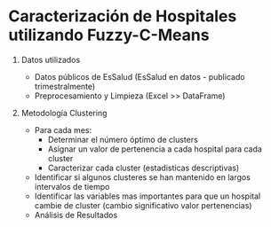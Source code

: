 # Caracterización de Hospitales utilizando Fuzzy-C-Means

1. Datos utilizados
    - Datos públicos de EsSalud (EsSalud en datos - publicado trimestralmente)
    - Preprocesamiento y Limpieza (Excel >> DataFrame)

2. Metodología Clustering
    - Para cada mes:
        - Determinar el número óptimo de clusters
        - Asignar un valor de pertenencia a cada hospital para cada cluster
        - Caracterizar cada cluster (estadisticas descriptivas)
    - Identificar si algunos clusteres se han mantenido en largos intervalos de tiempo 
    - Identificar las variables mas importantes para que un hospital cambie de cluster (cambio significativo valor pertenencias)
    - Análisis de Resultados
